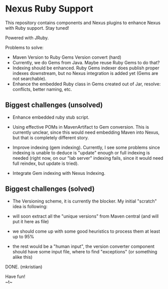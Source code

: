 Nexus Ruby Support
==================

This repository contains components and Nexus plugins to enhance Nexus with Ruby support. Stay tuned!

Powered with JRuby.

Problems to solve:

 * Maven Version to Ruby Gems Version convert (hard)
 * Currently, we do Gems from Java. Maybe reuse Ruby Gems to do that?
 * Indexing should be enhanced. Ruby Gems indexer does publish proper indexes downstream, but no Nexus integration is added yet (Gems are not searchable).
 * Enhance the embedded Ruby class in Gems created out of Jar, resolve: conflicts, better naming, etc.

Biggest challenges (unsolved)
-----------------------------

* Enhance embedded ruby stub script.

* Using effective POMs in MavenArtifact to Gem conversion. This is currently unclear, since this would need embedding Maven into Nexus, but that is completely different story.

* Improve indexing (gem indexing). Currently, I see some problems since indexing is unable to deduce is "update" enough or full indexing is needed (right now, on our "lab server" indexing fails, since it would need full reindex, but update is tried).

* Integrate Gem indexing with Nexus Indexing.

Biggest challenges (solved)
-----------------------------

* The Versioning scheme, it is currently the blocker. My initial "scratch" idea is following:

 * will soon extract all the "unique versions" from Maven central (and will put it here as file)
 * we should come up with some good heuristics to process them at least up to 95%
 * the rest would be a "human input", the version converter component should have some input file, where to find "exceptions" (or something alike this)

DONE. (mkristian)

Have fun!  
~t~
